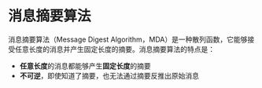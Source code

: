 # 消息摘要算法

消息摘要算法（Message Digest Algorithm，MDA）是一种散列函数，它能够接受任意长度的消息并产生固定长度的摘要。消息摘要算法的特点是：

- **任意长度**的消息都能够产生**固定长度**的摘要
- **不可逆**，即使知道了摘要，也无法通过摘要反推出原始消息
